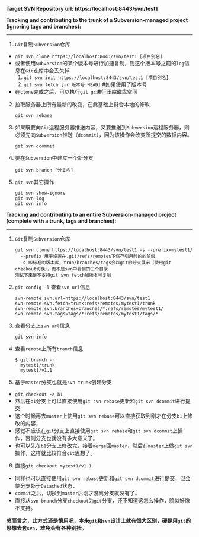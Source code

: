 **Target SVN Repository url: https://localhost:8443/svn/test1**


**Tracking and contributing to the trunk of a Subversion-managed project (ignoring tags and branches):**

---

1. `Git`复制`Subversion`仓库
  - `git svn clone https://localhost:8443/svn/test1 [项目别名]`
  - 或者使用`Subversion`的某个版本号进行加速复制，则这个版本号之前的`log`信息在`Git`仓库中会丢失掉
    1. `git svn init https://localhost:8443/svn/test1 [项目别名]`
    2. `git svn fetch [-r 版本号:HEAD]` #如果使用了版本号
  - 在`clone`完成之后，可以执行`git gc`进行压缩磁盘空间

2. 拉取服务器上所有最新的改变，在此基础上衍合本地的修改
   ```
   git svn rebase
   ```

3. 如果既要向`Git`远程服务器推送内容，又要推送到`Subversion`远程服务器，则必须先向`Subversion`推送（`dcommit`），因为该操作会改变所提交的数据内容。
   ```
   git svn dcommit
   ```

4. 要在`Subversion`中建立一个新分支
   ```
   git svn branch [分支名]
   ```

5. `git svn`其它操作
   ```
   git svn show-ignore
   git svn log
   git svn info
   ```


**Tracking and contributing to an entire Subversion-managed project (complete with a trunk, tags and branches):**

---

1. `Git`复制`Subversion`仓库
   ```
   git svn clone https://localhost:8443/svn/test1 -s --prefix=mytest1/
     --prefix 用于设置在.git/refs/remotes下保存引用时的的前缀
     -s 即标准的版本库，trun/branches/tags会以git的分支展示（使用git checkout切换），而不是svn中看到的三个目录
   测试下来是不支持git svn fetch加版本号复制
   ```

2. `git config -l` 查看`svn url`信息
   ```
   svn-remote.svn.url=https://localhost:8443/svn/test1
   svn-remote.svn.fetch=trunk:refs/remotes/mytest1/trunk
   svn-remote.svn.branches=branches/*:refs/remotes/mytest1/
   svn-remote.svn.tags=tags/*:refs/remotes/mytest1/tags/*
   ```

3. 查看分支上`svn url`信息
   ```
   git svn info
   ```

4. 查看`remote`上所有`branch`信息
   ```
   $ git branch -r
     mytest1/trunk
     mytest1/v1.1
   ```

5. 基于`master`分支也就是`svn trunk`创建分支
  - `git checkout -a b1`
  - 然后在`b1`分支上可以直接使用`git svn rebase`更新和`git svn dcommit`进行提交
  - 这个时候再去`master`上使用`git svn rebase`可以直接获取到刚才在分支`b1`上修改的内容，
  - 感觉不应该在`git`分支上直接使用`git svn rebase`和`git svn dcommit`上操作，否则分支也就没有多大意义了。
  - 也可以先在`b1`分支上修改完，接着`merge`回`master`，然后在`master`上做`git svn`操作，这样就比较符合`git`思想了。

6. 直接`git checkout mytest1/v1.1`
  - 同样也可以直接使用`git svn rebase`更新和`git svn dcommit`进行提交，但会使分支处于`Detached`状态，
  - `commit`之后，切换到`master`后刚才游离分支就没有了。
  - 直接从`svn branch`分支`checkout`为`git`分支，还不知道这怎么操作，貌似好像不支持。


**总而言之，此方式还是慎用吧，本来`git`和`svn`设计上就有很大区别，硬是用`git`的思想去套`svn`，难免会有各种别扭。**